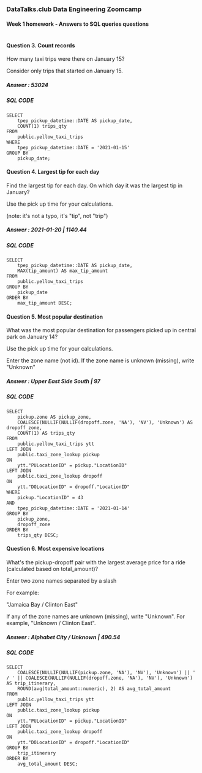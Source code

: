 ### DataTalks.club Data Engineering Zoomcamp

#### Week 1 homework - Answers to SQL queries questions

#

#### Question 3. Count records

How many taxi trips were there on January 15?

Consider only trips that started on January 15.

##### Answer : 53024
##### SQL CODE

	SELECT 
		tpep_pickup_datetime::DATE AS pickup_date, 
		COUNT(1) trips_qty
	FROM 
		public.yellow_taxi_trips
	WHERE
		tpep_pickup_datetime::DATE = '2021-01-15'
	GROUP BY 
		pickup_date;
		
#### Question 4. Largest tip for each day

Find the largest tip for each day. On which day it was the largest tip in January?

Use the pick up time for your calculations.

(note: it's not a typo, it's "tip", not "trip")

##### Answer : 2021-01-20 | 1140.44
##### SQL CODE

	SELECT 
		tpep_pickup_datetime::DATE AS pickup_date, 
		MAX(tip_amount) AS max_tip_amount
	FROM 
		public.yellow_taxi_trips
	GROUP BY 
		pickup_date
	ORDER BY 
		max_tip_amount DESC;

#### Question 5. Most popular destination

What was the most popular destination for passengers picked up in central park on January 14?

Use the pick up time for your calculations.

Enter the zone name (not id). If the zone name is unknown (missing), write "Unknown"

##### Answer : Upper East Side South | 97
##### SQL CODE

	SELECT 
		pickup.zone AS pickup_zone,
		COALESCE(NULLIF(NULLIF(dropoff.zone, 'NA'), 'NV'), 'Unknown') AS dropoff_zone,  
		COUNT(1) AS trips_qty
	FROM 
		public.yellow_taxi_trips ytt
	LEFT JOIN
		public.taxi_zone_lookup pickup
	ON
		ytt."PULocationID" = pickup."LocationID"
	LEFT JOIN
		public.taxi_zone_lookup dropoff
	ON
		ytt."DOLocationID" = dropoff."LocationID"
	WHERE
		pickup."LocationID" = 43
	AND 
		tpep_pickup_datetime::DATE = '2021-01-14'	
	GROUP BY
		pickup_zone,
		dropoff_zone
	ORDER BY 
		trips_qty DESC;
		
#### Question 6. Most expensive locations

What's the pickup-dropoff pair with the largest average price for a ride (calculated based on total_amount)?

Enter two zone names separated by a slash

For example:

"Jamaica Bay / Clinton East"

If any of the zone names are unknown (missing), write "Unknown". For example, "Unknown / Clinton East".

##### Answer : Alphabet City / Unknown | 490.54
##### SQL CODE

	SELECT 
		COALESCE(NULLIF(NULLIF(pickup.zone, 'NA'), 'NV'), 'Unknown') || ' / ' || COALESCE(NULLIF(NULLIF(dropoff.zone, 'NA'), 'NV'), 'Unknown') AS trip_itinerary,  
		ROUND(avg(total_amount::numeric), 2) AS avg_total_amount
	FROM 
		public.yellow_taxi_trips ytt
	LEFT JOIN
		public.taxi_zone_lookup pickup
	ON
		ytt."PULocationID" = pickup."LocationID"
	LEFT JOIN
		public.taxi_zone_lookup dropoff
	ON
		ytt."DOLocationID" = dropoff."LocationID"
	GROUP BY
		trip_itinerary
	ORDER BY 
		avg_total_amount DESC;
